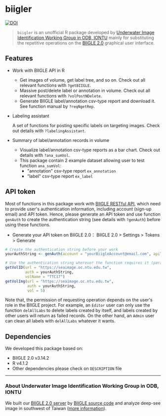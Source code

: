 # biigler

[![DOI](https://zenodo.org/badge/584638619.svg)](https://zenodo.org/badge/latestdoi/584638619)

> `biigler` is an unofficial R package developed by [Underwater Image Identification Working Group in ODB, IONTU](https://www.odb.ntu.edu.tw/bio/) mainly for substituting the repetitive operations on the [BIIGLE 2.0](https://biigle.de/) graphical user interface. 

## Features
* Work with BIIGLE API in R
  * Get images of volume, get label tree, and so on. Check out all relevant functions with `?getBIIGLE`.
  * Massive post/delete label or annotation in volume. Check out all relevant functions with `?volPostNDelete`.
  * Generate BIIGLE label/annotation csv-type report and download it. See function manual by `?reqNgetRep`.
* Labeling assistant
    
  A set of functions for posting specific labels on targeting images. Check out details with `?labelingAssistant`.
* Summary of label/annotation records in volume
  * Visualize label/annotation csv-type reports as a bar chart. Check out details with `?ana_sumVol`.
  * This package contain 2 example dataset allowing user to test function `ana_sumVol`:
      * "annotation" csv-type report `ex_annotation`
      * "label" csv-type report `ex_label`

## API token
Most of functions in this package work with [BIIGLE RESTful API](https://biigle.de/doc/api/index.html#api-_), which need to provide user's authentication information, including account (sign-up email) and API token. Hence, please generate an API token and use function `genAuth` to create the authentication string (see details with `?genAuth`) before using these functions.
* Generate your API token on BIIGLE 2.0： BIIGLE 2.0 > Settings > Tokens > Generate
```r
# Create the authentication string before your work
yourAuthString <- genAuth(account = "yourBiigleAccount@email.com", apiToken = "yourApiToken")

# Use the authentication string wherever the function requires it (parameter `auth`).
getVolID(url = "https://seaimage.oc.ntu.edu.tw", 
         auth = yourAuthString, 
         volName = "TTC17")
getVolImg(url = "https://seaimage.oc.ntu.edu.tw", 
          auth = yourAuthString,
          vol = 5)
```
Note that, the permission of requesting operation depends on the user's role in the BIIGLE project. For example, an `Editor` user can only use the function `delAllLabs` to delete labels created by itself, and labels created by other users will return as failed records. On the other hand, an `Admin` user can clean all labels with `delAllLabs` whatever it wants.

## Dependencies
We developed this package based on:
* BIIGLE 2.0 v3.14.2
* R v4.1.2
* Other dependencies please check on `DESCRIPTION` file

***

### About Underwater Image Identification Working Group in ODB, IONTU
We built our [BIIGLE 2.0 server](https://seaimage.oc.ntu.edu.tw/) by [BIIGLE source code](https://github.com/biigle) and analyze deep-see image in southwest of Taiwan ([more information](https://www.odb.ntu.edu.tw/bio/en/about_us/)).
